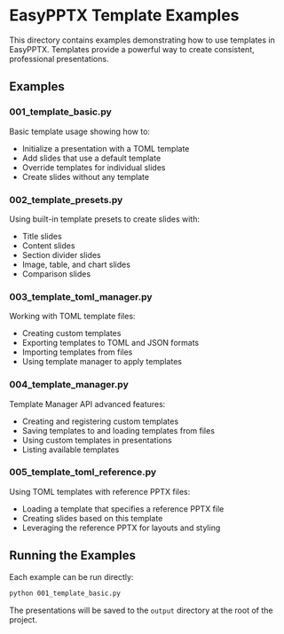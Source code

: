 # EasyPPTX Template Examples

This directory contains examples demonstrating how to use templates in EasyPPTX. Templates provide a powerful way to create consistent, professional presentations.

## Examples

### 001_template_basic.py
Basic template usage showing how to:
- Initialize a presentation with a TOML template
- Add slides that use a default template
- Override templates for individual slides
- Create slides without any template

### 002_template_presets.py
Using built-in template presets to create slides with:
- Title slides
- Content slides
- Section divider slides
- Image, table, and chart slides
- Comparison slides

### 003_template_toml_manager.py
Working with TOML template files:
- Creating custom templates
- Exporting templates to TOML and JSON formats
- Importing templates from files
- Using template manager to apply templates

### 004_template_manager.py
Template Manager API advanced features:
- Creating and registering custom templates
- Saving templates to and loading templates from files
- Using custom templates in presentations
- Listing available templates

### 005_template_toml_reference.py
Using TOML templates with reference PPTX files:
- Loading a template that specifies a reference PPTX file
- Creating slides based on this template
- Leveraging the reference PPTX for layouts and styling

## Running the Examples

Each example can be run directly:

```bash
python 001_template_basic.py
```

The presentations will be saved to the `output` directory at the root of the project.
